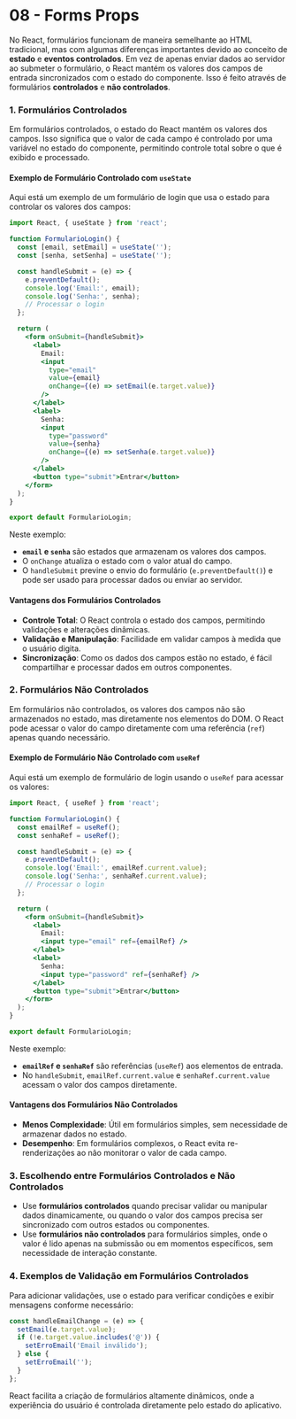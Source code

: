 # 08 - Forms Props

No React, formulários funcionam de maneira semelhante ao HTML tradicional, mas com algumas diferenças importantes devido ao conceito de **estado** e **eventos controlados**. Em vez de apenas enviar dados ao servidor ao submeter o formulário, o React mantém os valores dos campos de entrada sincronizados com o estado do componente. Isso é feito através de formulários **controlados** e **não controlados**.

### 1. Formulários Controlados

Em formulários controlados, o estado do React mantém os valores dos campos. Isso significa que o valor de cada campo é controlado por uma variável no estado do componente, permitindo controle total sobre o que é exibido e processado.

#### Exemplo de Formulário Controlado com `useState`

Aqui está um exemplo de um formulário de login que usa o estado para controlar os valores dos campos:

```jsx
import React, { useState } from 'react';

function FormularioLogin() {
  const [email, setEmail] = useState('');
  const [senha, setSenha] = useState('');

  const handleSubmit = (e) => {
    e.preventDefault();
    console.log('Email:', email);
    console.log('Senha:', senha);
    // Processar o login
  };

  return (
    <form onSubmit={handleSubmit}>
      <label>
        Email:
        <input
          type="email"
          value={email}
          onChange={(e) => setEmail(e.target.value)}
        />
      </label>
      <label>
        Senha:
        <input
          type="password"
          value={senha}
          onChange={(e) => setSenha(e.target.value)}
        />
      </label>
      <button type="submit">Entrar</button>
    </form>
  );
}

export default FormularioLogin;
```

Neste exemplo:

- **`email` e `senha`** são estados que armazenam os valores dos campos.
- O `onChange` atualiza o estado com o valor atual do campo.
- O `handleSubmit` previne o envio do formulário (`e.preventDefault()`) e pode ser usado para processar dados ou enviar ao servidor.

#### Vantagens dos Formulários Controlados

- **Controle Total**: O React controla o estado dos campos, permitindo validações e alterações dinâmicas.
- **Validação e Manipulação**: Facilidade em validar campos à medida que o usuário digita.
- **Sincronização**: Como os dados dos campos estão no estado, é fácil compartilhar e processar dados em outros componentes.

### 2. Formulários Não Controlados

Em formulários não controlados, os valores dos campos não são armazenados no estado, mas diretamente nos elementos do DOM. O React pode acessar o valor do campo diretamente com uma referência (`ref`) apenas quando necessário.

#### Exemplo de Formulário Não Controlado com `useRef`

Aqui está um exemplo de formulário de login usando o `useRef` para acessar os valores:

```jsx
import React, { useRef } from 'react';

function FormularioLogin() {
  const emailRef = useRef();
  const senhaRef = useRef();

  const handleSubmit = (e) => {
    e.preventDefault();
    console.log('Email:', emailRef.current.value);
    console.log('Senha:', senhaRef.current.value);
    // Processar o login
  };

  return (
    <form onSubmit={handleSubmit}>
      <label>
        Email:
        <input type="email" ref={emailRef} />
      </label>
      <label>
        Senha:
        <input type="password" ref={senhaRef} />
      </label>
      <button type="submit">Entrar</button>
    </form>
  );
}

export default FormularioLogin;
```

Neste exemplo:

- **`emailRef` e `senhaRef`** são referências (`useRef`) aos elementos de entrada.
- No `handleSubmit`, `emailRef.current.value` e `senhaRef.current.value` acessam o valor dos campos diretamente.

#### Vantagens dos Formulários Não Controlados

- **Menos Complexidade**: Útil em formulários simples, sem necessidade de armazenar dados no estado.
- **Desempenho**: Em formulários complexos, o React evita re-renderizações ao não monitorar o valor de cada campo.

### 3. Escolhendo entre Formulários Controlados e Não Controlados

- Use **formulários controlados** quando precisar validar ou manipular dados dinamicamente, ou quando o valor dos campos precisa ser sincronizado com outros estados ou componentes.
- Use **formulários não controlados** para formulários simples, onde o valor é lido apenas na submissão ou em momentos específicos, sem necessidade de interação constante.

### 4. Exemplos de Validação em Formulários Controlados

Para adicionar validações, use o estado para verificar condições e exibir mensagens conforme necessário:

```jsx
const handleEmailChange = (e) => {
  setEmail(e.target.value);
  if (!e.target.value.includes('@')) {
    setErroEmail('Email inválido');
  } else {
    setErroEmail('');
  }
};
```

React facilita a criação de formulários altamente dinâmicos, onde a experiência do usuário é controlada diretamente pelo estado do aplicativo.